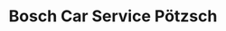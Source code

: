 ---
title: "Bosch Car Service Pötzsch"
url: /dippoldiswalde/bosch-car-service-poetzsch/
shop: Autowerkstatt
---